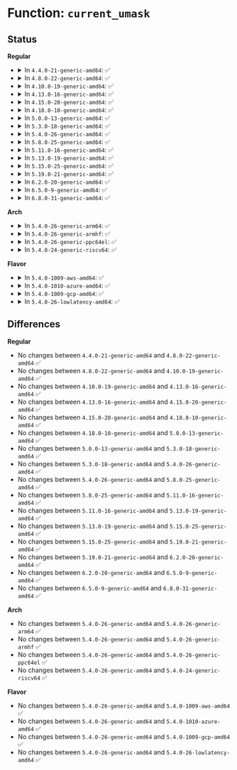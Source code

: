 # Function: <code>current_umask</code>

## Status
<b>Regular</b>
<ul>
<li>
<details>
<summary>In <code>4.4.0-21-generic-amd64</code>: ✅</summary>

```c
int current_umask()
```

```json
{
  "name": "current_umask",
  "collision_type": "Unique Global",
  "inline_type": "No",
  "funcs": [
    {
      "addr": 18446744071581209344,
      "name": "current_umask",
      "external": true,
      "loc": "fs/fs_struct.c:154",
      "file": "fs/fs_struct.c",
      "inline": "seen, unknown",
      "caller_inline": [],
      "caller_func": [
        "kernel/bpf/inode.c:bpf_obj_pin_user",
        "fs/namei.c:path_openat",
        "fs/namei.c:path_openat",
        "fs/namei.c:SyS_mknod",
        "fs/namei.c:SyS_mkdir",
        "fs/fat/inode.c:parse_options",
        "fs/fuse/dir.c:fuse_create_open",
        "fs/fuse/dir.c:fuse_create_open",
        "fs/fuse/dir.c:fuse_mkdir",
        "fs/fuse/dir.c:fuse_mkdir",
        "fs/fuse/dir.c:fuse_mknod",
        "fs/fuse/dir.c:fuse_mknod",
        "ipc/mqueue.c:do_create",
        "net/unix/af_unix.c:unix_bind"
      ]
    }
  ],
  "symbols": [
    {
      "addr": 18446744071581209344,
      "name": "current_umask",
      "section": ".text",
      "bind": "STB_GLOBAL",
      "size": 30
    }
  ]
}
```
</details>
</li>
<li>
<details>
<summary>In <code>4.8.0-22-generic-amd64</code>: ✅</summary>

```c
int current_umask()
```

```json
{
  "name": "current_umask",
  "collision_type": "Unique Global",
  "inline_type": "No",
  "funcs": [
    {
      "addr": 18446744071581374000,
      "name": "current_umask",
      "external": true,
      "loc": "fs/fs_struct.c:154",
      "file": "fs/fs_struct.c",
      "inline": "seen, unknown",
      "caller_inline": [],
      "caller_func": [
        "kernel/bpf/inode.c:bpf_obj_pin_user",
        "fs/namei.c:SyS_mkdir",
        "fs/namei.c:SyS_mknod",
        "fs/namei.c:path_openat",
        "fs/fat/inode.c:parse_options",
        "fs/fuse/dir.c:fuse_mkdir",
        "fs/fuse/dir.c:fuse_mkdir",
        "fs/fuse/dir.c:fuse_mknod",
        "fs/fuse/dir.c:fuse_mknod",
        "fs/fuse/dir.c:fuse_create_open",
        "fs/fuse/dir.c:fuse_create_open",
        "ipc/mqueue.c:do_create",
        "net/unix/af_unix.c:unix_bind"
      ]
    }
  ],
  "symbols": [
    {
      "addr": 18446744071581374000,
      "name": "current_umask",
      "section": ".text",
      "bind": "STB_GLOBAL",
      "size": 30
    }
  ]
}
```
</details>
</li>
<li>
<details>
<summary>In <code>4.10.0-19-generic-amd64</code>: ✅</summary>

```c
int current_umask()
```

```json
{
  "name": "current_umask",
  "collision_type": "Unique Global",
  "inline_type": "No",
  "funcs": [
    {
      "addr": 18446744071581451744,
      "name": "current_umask",
      "external": true,
      "loc": "fs/fs_struct.c:154",
      "file": "fs/fs_struct.c",
      "inline": "seen, unknown",
      "caller_inline": [],
      "caller_func": [
        "kernel/bpf/inode.c:bpf_obj_pin_user",
        "fs/namei.c:SyS_mkdir",
        "fs/namei.c:SyS_mknod",
        "fs/namei.c:path_openat",
        "fs/fat/inode.c:parse_options",
        "fs/fuse/dir.c:fuse_mkdir",
        "fs/fuse/dir.c:fuse_mkdir",
        "fs/fuse/dir.c:fuse_mknod",
        "fs/fuse/dir.c:fuse_mknod",
        "fs/fuse/dir.c:fuse_create_open",
        "fs/fuse/dir.c:fuse_create_open",
        "ipc/mqueue.c:do_create",
        "net/unix/af_unix.c:unix_bind"
      ]
    }
  ],
  "symbols": [
    {
      "addr": 18446744071581451744,
      "name": "current_umask",
      "section": ".text",
      "bind": "STB_GLOBAL",
      "size": 30
    }
  ]
}
```
</details>
</li>
<li>
<details>
<summary>In <code>4.13.0-16-generic-amd64</code>: ✅</summary>

```c
int current_umask()
```

```json
{
  "name": "current_umask",
  "collision_type": "Unique Global",
  "inline_type": "No",
  "funcs": [
    {
      "addr": 18446744071581506736,
      "name": "current_umask",
      "external": true,
      "loc": "fs/fs_struct.c:155",
      "file": "fs/fs_struct.c",
      "inline": "seen, unknown",
      "caller_inline": [],
      "caller_func": [
        "kernel/bpf/inode.c:bpf_obj_pin_user",
        "fs/namei.c:SyS_mkdir",
        "fs/namei.c:SyS_mknod",
        "fs/namei.c:path_openat",
        "fs/fat/inode.c:parse_options",
        "fs/fuse/dir.c:fuse_mkdir",
        "fs/fuse/dir.c:fuse_mkdir",
        "fs/fuse/dir.c:fuse_mknod",
        "fs/fuse/dir.c:fuse_mknod",
        "fs/fuse/dir.c:fuse_create_open",
        "fs/fuse/dir.c:fuse_create_open",
        "ipc/mqueue.c:do_mq_open",
        "net/unix/af_unix.c:unix_bind"
      ]
    }
  ],
  "symbols": [
    {
      "addr": 18446744071581506736,
      "name": "current_umask",
      "section": ".text",
      "bind": "STB_GLOBAL",
      "size": 30
    }
  ]
}
```
</details>
</li>
<li>
<details>
<summary>In <code>4.15.0-20-generic-amd64</code>: ✅</summary>

```c
int current_umask()
```

```json
{
  "name": "current_umask",
  "collision_type": "Unique Global",
  "inline_type": "No",
  "funcs": [
    {
      "addr": 18446744071581648880,
      "name": "current_umask",
      "external": true,
      "loc": "fs/fs_struct.c:155",
      "file": "fs/fs_struct.c",
      "inline": "seen, unknown",
      "caller_inline": [],
      "caller_func": [
        "kernel/bpf/inode.c:bpf_obj_pin_user",
        "fs/namei.c:SyS_mkdir",
        "fs/namei.c:SyS_mknod",
        "fs/namei.c:path_openat",
        "fs/fat/inode.c:parse_options",
        "fs/fuse/dir.c:fuse_mkdir",
        "fs/fuse/dir.c:fuse_mkdir",
        "fs/fuse/dir.c:fuse_mknod",
        "fs/fuse/dir.c:fuse_mknod",
        "fs/fuse/dir.c:fuse_create_open",
        "fs/fuse/dir.c:fuse_create_open",
        "ipc/mqueue.c:do_mq_open",
        "net/unix/af_unix.c:unix_bind"
      ]
    }
  ],
  "symbols": [
    {
      "addr": 18446744071581648880,
      "name": "current_umask",
      "section": ".text",
      "bind": "STB_GLOBAL",
      "size": 30
    }
  ]
}
```
</details>
</li>
<li>
<details>
<summary>In <code>4.18.0-10-generic-amd64</code>: ✅</summary>

```c
int current_umask()
```

```json
{
  "name": "current_umask",
  "collision_type": "Unique Global",
  "inline_type": "No",
  "funcs": [
    {
      "addr": 18446744071581811664,
      "name": "current_umask",
      "external": true,
      "loc": "fs/fs_struct.c:155",
      "file": "fs/fs_struct.c",
      "inline": "seen, unknown",
      "caller_inline": [],
      "caller_func": [
        "kernel/bpf/inode.c:bpf_obj_pin_user",
        "fs/namei.c:do_mkdirat",
        "fs/namei.c:lookup_open",
        "fs/fat/inode.c:parse_options",
        "fs/fuse/dir.c:fuse_mkdir",
        "fs/fuse/dir.c:fuse_mkdir",
        "fs/fuse/dir.c:fuse_mknod",
        "fs/fuse/dir.c:fuse_mknod",
        "fs/fuse/dir.c:fuse_create_open",
        "fs/fuse/dir.c:fuse_create_open",
        "ipc/mqueue.c:do_mq_open",
        "net/unix/af_unix.c:unix_bind"
      ]
    }
  ],
  "symbols": [
    {
      "addr": 18446744071581811664,
      "name": "current_umask",
      "section": ".text",
      "bind": "STB_GLOBAL",
      "size": 30
    }
  ]
}
```
</details>
</li>
<li>
<details>
<summary>In <code>5.0.0-13-generic-amd64</code>: ✅</summary>

```c
int current_umask()
```

```json
{
  "name": "current_umask",
  "collision_type": "Unique Global",
  "inline_type": "No",
  "funcs": [
    {
      "addr": 18446744071581898656,
      "name": "current_umask",
      "external": true,
      "loc": "fs/fs_struct.c:155",
      "file": "fs/fs_struct.c",
      "inline": "seen, unknown",
      "caller_inline": [],
      "caller_func": [
        "kernel/bpf/inode.c:bpf_obj_pin_user",
        "fs/namei.c:do_mkdirat",
        "fs/namei.c:path_openat",
        "fs/fat/inode.c:parse_options",
        "fs/fuse/dir.c:fuse_mkdir",
        "fs/fuse/dir.c:fuse_mkdir",
        "fs/fuse/dir.c:fuse_mknod",
        "fs/fuse/dir.c:fuse_mknod",
        "fs/fuse/dir.c:fuse_create_open",
        "fs/fuse/dir.c:fuse_create_open",
        "ipc/mqueue.c:do_mq_open",
        "net/unix/af_unix.c:unix_bind"
      ]
    }
  ],
  "symbols": [
    {
      "addr": 18446744071581898656,
      "name": "current_umask",
      "section": ".text",
      "bind": "STB_GLOBAL",
      "size": 30
    }
  ]
}
```
</details>
</li>
<li>
<details>
<summary>In <code>5.3.0-18-generic-amd64</code>: ✅</summary>

```c
int current_umask()
```

```json
{
  "name": "current_umask",
  "collision_type": "Unique Global",
  "inline_type": "No",
  "funcs": [
    {
      "addr": 18446744071582024032,
      "name": "current_umask",
      "external": true,
      "loc": "fs/fs_struct.c:156",
      "file": "fs/fs_struct.c",
      "inline": "seen, unknown",
      "caller_inline": [],
      "caller_func": [
        "kernel/bpf/inode.c:bpf_obj_pin_user",
        "fs/namei.c:do_mkdirat",
        "fs/namei.c:lookup_open",
        "fs/fat/inode.c:parse_options",
        "fs/fuse/dir.c:fuse_mkdir",
        "fs/fuse/dir.c:fuse_mkdir",
        "fs/fuse/dir.c:fuse_mknod",
        "fs/fuse/dir.c:fuse_mknod",
        "fs/fuse/dir.c:fuse_create_open",
        "fs/fuse/dir.c:fuse_create_open",
        "ipc/mqueue.c:do_mq_open",
        "net/unix/af_unix.c:unix_bind"
      ]
    }
  ],
  "symbols": [
    {
      "addr": 18446744071582024032,
      "name": "current_umask",
      "section": ".text",
      "bind": "STB_GLOBAL",
      "size": 30
    }
  ]
}
```
</details>
</li>
<li>
<details>
<summary>In <code>5.4.0-26-generic-amd64</code>: ✅</summary>

```c
int current_umask()
```

```json
{
  "name": "current_umask",
  "collision_type": "Unique Global",
  "inline_type": "No",
  "funcs": [
    {
      "addr": 18446744071582102016,
      "name": "current_umask",
      "external": true,
      "loc": "fs/fs_struct.c:156",
      "file": "fs/fs_struct.c",
      "inline": "seen, unknown",
      "caller_inline": [],
      "caller_func": [
        "kernel/bpf/inode.c:bpf_obj_pin_user",
        "fs/namei.c:do_mkdirat",
        "fs/namei.c:lookup_open",
        "fs/fat/inode.c:parse_options",
        "fs/fuse/dir.c:fuse_mkdir",
        "fs/fuse/dir.c:fuse_mkdir",
        "fs/fuse/dir.c:fuse_mknod",
        "fs/fuse/dir.c:fuse_mknod",
        "fs/fuse/dir.c:fuse_create_open",
        "fs/fuse/dir.c:fuse_create_open",
        "ipc/mqueue.c:do_mq_open",
        "net/unix/af_unix.c:unix_bind"
      ]
    }
  ],
  "symbols": [
    {
      "addr": 18446744071582102016,
      "name": "current_umask",
      "section": ".text",
      "bind": "STB_GLOBAL",
      "size": 30
    }
  ]
}
```
</details>
</li>
<li>
<details>
<summary>In <code>5.8.0-25-generic-amd64</code>: ✅</summary>

```c
int current_umask()
```

```json
{
  "name": "current_umask",
  "collision_type": "Unique Global",
  "inline_type": "No",
  "funcs": [
    {
      "addr": 18446744071582338736,
      "name": "current_umask",
      "external": true,
      "loc": "fs/fs_struct.c:156",
      "file": "fs/fs_struct.c",
      "inline": "seen, unknown",
      "caller_inline": [],
      "caller_func": [
        "kernel/bpf/inode.c:bpf_obj_pin_user",
        "fs/namei.c:do_mkdirat",
        "fs/fat/inode.c:parse_options",
        "fs/fuse/dir.c:fuse_mkdir",
        "fs/fuse/dir.c:fuse_mkdir",
        "fs/fuse/dir.c:fuse_mknod",
        "fs/fuse/dir.c:fuse_mknod",
        "fs/fuse/dir.c:fuse_create_open",
        "fs/fuse/dir.c:fuse_create_open",
        "ipc/mqueue.c:do_mq_open",
        "net/unix/af_unix.c:unix_bind"
      ]
    }
  ],
  "symbols": [
    {
      "addr": 18446744071582338736,
      "name": "current_umask",
      "section": ".text",
      "bind": "STB_GLOBAL",
      "size": 30
    }
  ]
}
```
</details>
</li>
<li>
<details>
<summary>In <code>5.11.0-16-generic-amd64</code>: ✅</summary>

```c
int current_umask()
```

```json
{
  "name": "current_umask",
  "collision_type": "Unique Global",
  "inline_type": "No",
  "funcs": [
    {
      "addr": 18446744071582390224,
      "name": "current_umask",
      "external": true,
      "loc": "fs/fs_struct.c:156",
      "file": "fs/fs_struct.c",
      "inline": "seen, unknown",
      "caller_inline": [],
      "caller_func": [
        "kernel/bpf/inode.c:bpf_obj_pin_user",
        "fs/namei.c:do_mkdirat",
        "fs/init.c:init_mkdir",
        "fs/init.c:init_mknod",
        "fs/fat/inode.c:parse_options",
        "fs/fuse/dir.c:fuse_mkdir",
        "fs/fuse/dir.c:fuse_mkdir",
        "fs/fuse/dir.c:fuse_mknod",
        "fs/fuse/dir.c:fuse_mknod",
        "fs/fuse/dir.c:fuse_create_open",
        "fs/fuse/dir.c:fuse_create_open",
        "ipc/mqueue.c:do_mq_open",
        "net/unix/af_unix.c:unix_bind"
      ]
    }
  ],
  "symbols": [
    {
      "addr": 18446744071582390224,
      "name": "current_umask",
      "section": ".text",
      "bind": "STB_GLOBAL",
      "size": 30
    }
  ]
}
```
</details>
</li>
<li>
<details>
<summary>In <code>5.13.0-19-generic-amd64</code>: ✅</summary>

```c
int current_umask()
```

```json
{
  "name": "current_umask",
  "collision_type": "Unique Global",
  "inline_type": "No",
  "funcs": [
    {
      "addr": 18446744071582417584,
      "name": "current_umask",
      "external": true,
      "loc": "fs/fs_struct.c:156",
      "file": "fs/fs_struct.c",
      "inline": "seen, unknown",
      "caller_inline": [],
      "caller_func": [
        "kernel/bpf/inode.c:bpf_obj_pin_user",
        "fs/namei.c:do_mkdirat",
        "fs/init.c:init_mkdir",
        "fs/init.c:init_mknod",
        "fs/fat/inode.c:parse_options",
        "fs/fuse/dir.c:fuse_mkdir",
        "fs/fuse/dir.c:fuse_mkdir",
        "fs/fuse/dir.c:fuse_mknod",
        "fs/fuse/dir.c:fuse_mknod",
        "fs/fuse/dir.c:fuse_create_open",
        "fs/fuse/dir.c:fuse_create_open",
        "ipc/mqueue.c:do_mq_open",
        "net/unix/af_unix.c:unix_bind"
      ]
    }
  ],
  "symbols": [
    {
      "addr": 18446744071582417584,
      "name": "current_umask",
      "section": ".text",
      "bind": "STB_GLOBAL",
      "size": 30
    }
  ]
}
```
</details>
</li>
<li>
<details>
<summary>In <code>5.15.0-25-generic-amd64</code>: ✅</summary>

```c
int current_umask()
```

```json
{
  "name": "current_umask",
  "collision_type": "Unique Global",
  "inline_type": "No",
  "funcs": [
    {
      "addr": 18446744071582740400,
      "name": "current_umask",
      "external": true,
      "loc": "fs/fs_struct.c:156",
      "file": "fs/fs_struct.c",
      "inline": "seen, unknown",
      "caller_inline": [],
      "caller_func": [
        "kernel/bpf/inode.c:bpf_obj_pin_user",
        "fs/namei.c:do_mkdirat",
        "fs/namei.c:do_mknodat",
        "fs/init.c:init_mkdir",
        "fs/init.c:init_mknod",
        "fs/fat/inode.c:parse_options",
        "fs/fuse/dir.c:fuse_mkdir",
        "fs/fuse/dir.c:fuse_mkdir",
        "fs/fuse/dir.c:fuse_mknod",
        "fs/fuse/dir.c:fuse_mknod",
        "fs/fuse/dir.c:fuse_create_open",
        "fs/fuse/dir.c:fuse_create_open",
        "ipc/mqueue.c:do_mq_open",
        "net/unix/af_unix.c:unix_bind_bsd"
      ]
    }
  ],
  "symbols": [
    {
      "addr": 18446744071582740400,
      "name": "current_umask",
      "section": ".text",
      "bind": "STB_GLOBAL",
      "size": 30
    }
  ]
}
```
</details>
</li>
<li>
<details>
<summary>In <code>5.19.0-21-generic-amd64</code>: ✅</summary>

```c
int current_umask()
```

```json
{
  "name": "current_umask",
  "collision_type": "Unique Global",
  "inline_type": "No",
  "funcs": [
    {
      "addr": 18446744071583286736,
      "name": "current_umask",
      "external": true,
      "loc": "fs/fs_struct.c:156",
      "file": "fs/fs_struct.c",
      "inline": "seen, unknown",
      "caller_inline": [],
      "caller_func": [
        "kernel/bpf/inode.c:bpf_obj_pin_user",
        "fs/namei.c:do_mkdirat",
        "fs/namei.c:do_mknodat",
        "fs/namei.c:vfs_tmpfile",
        "fs/init.c:init_mkdir",
        "fs/init.c:init_mknod",
        "fs/posix_acl.c:posix_acl_create",
        "fs/fat/inode.c:parse_options",
        "fs/fuse/dir.c:fuse_mkdir",
        "fs/fuse/dir.c:fuse_mkdir",
        "fs/fuse/dir.c:fuse_mknod",
        "fs/fuse/dir.c:fuse_mknod",
        "fs/fuse/dir.c:fuse_create_open",
        "fs/fuse/dir.c:fuse_create_open",
        "ipc/mqueue.c:do_mq_open",
        "net/unix/af_unix.c:unix_bind_bsd"
      ]
    }
  ],
  "symbols": [
    {
      "addr": 18446744071583286736,
      "name": "current_umask",
      "section": ".text",
      "bind": "STB_GLOBAL",
      "size": 34
    }
  ]
}
```
</details>
</li>
<li>
<details>
<summary>In <code>6.2.0-20-generic-amd64</code>: ✅</summary>

```c
int current_umask()
```

```json
{
  "name": "current_umask",
  "collision_type": "Unique Global",
  "inline_type": "No",
  "funcs": [
    {
      "addr": 18446744071583870144,
      "name": "current_umask",
      "external": true,
      "loc": "fs/fs_struct.c:156",
      "file": "fs/fs_struct.c",
      "inline": "seen, unknown",
      "caller_inline": [],
      "caller_func": [
        "kernel/bpf/inode.c:bpf_obj_pin_user",
        "fs/namei.c:do_mkdirat",
        "fs/namei.c:vfs_mkdir",
        "fs/namei.c:do_mknodat",
        "fs/namei.c:vfs_mknod",
        "fs/namei.c:vfs_tmpfile",
        "fs/init.c:init_mkdir",
        "fs/init.c:init_mknod",
        "fs/posix_acl.c:posix_acl_create",
        "fs/fat/inode.c:parse_options",
        "fs/fuse/dir.c:fuse_mkdir",
        "fs/fuse/dir.c:fuse_mkdir",
        "fs/fuse/dir.c:fuse_mknod",
        "fs/fuse/dir.c:fuse_mknod",
        "fs/fuse/dir.c:fuse_create_open",
        "fs/fuse/dir.c:fuse_create_open",
        "ipc/mqueue.c:do_mq_open",
        "net/unix/af_unix.c:unix_bind_bsd"
      ]
    }
  ],
  "symbols": [
    {
      "addr": 18446744071583870144,
      "name": "current_umask",
      "section": ".text",
      "bind": "STB_GLOBAL",
      "size": 34
    }
  ]
}
```
</details>
</li>
<li>
<details>
<summary>In <code>6.5.0-9-generic-amd64</code>: ✅</summary>

```c
int current_umask()
```

```json
{
  "name": "current_umask",
  "collision_type": "Unique Global",
  "inline_type": "No",
  "funcs": [
    {
      "addr": 18446744071584091904,
      "name": "current_umask",
      "external": true,
      "loc": "fs/fs_struct.c:156",
      "file": "fs/fs_struct.c",
      "inline": "seen, unknown",
      "caller_inline": [],
      "caller_func": [
        "kernel/bpf/inode.c:bpf_obj_pin_user",
        "fs/namei.c:do_mkdirat",
        "fs/namei.c:vfs_mkdir",
        "fs/namei.c:do_mknodat",
        "fs/namei.c:vfs_mknod",
        "fs/namei.c:vfs_tmpfile",
        "fs/init.c:init_mkdir",
        "fs/init.c:init_mknod",
        "fs/posix_acl.c:posix_acl_create",
        "fs/fat/inode.c:parse_options",
        "fs/fuse/dir.c:fuse_mkdir",
        "fs/fuse/dir.c:fuse_mkdir",
        "fs/fuse/dir.c:fuse_mknod",
        "fs/fuse/dir.c:fuse_mknod",
        "fs/fuse/dir.c:fuse_create_open",
        "fs/fuse/dir.c:fuse_create_open",
        "ipc/mqueue.c:do_mq_open",
        "net/unix/af_unix.c:unix_bind_bsd"
      ]
    }
  ],
  "symbols": [
    {
      "addr": 18446744071584091904,
      "name": "current_umask",
      "section": ".text",
      "bind": "STB_GLOBAL",
      "size": 34
    }
  ]
}
```
</details>
</li>
<li>
<details>
<summary>In <code>6.8.0-31-generic-amd64</code>: ✅</summary>

```c
int current_umask()
```

```json
{
  "name": "current_umask",
  "collision_type": "Unique Global",
  "inline_type": "No",
  "funcs": [
    {
      "addr": 18446744071584308000,
      "name": "current_umask",
      "external": true,
      "loc": "fs/fs_struct.c:156",
      "file": "fs/fs_struct.c",
      "inline": "seen, unknown",
      "caller_inline": [],
      "caller_func": [
        "kernel/bpf/inode.c:bpf_obj_pin_user",
        "fs/namei.c:do_mkdirat",
        "fs/namei.c:vfs_mkdir",
        "fs/namei.c:do_mknodat",
        "fs/namei.c:vfs_mknod",
        "fs/namei.c:vfs_tmpfile",
        "fs/init.c:init_mkdir",
        "fs/init.c:init_mknod",
        "fs/posix_acl.c:posix_acl_create",
        "fs/fat/inode.c:parse_options",
        "fs/fuse/dir.c:fuse_mkdir",
        "fs/fuse/dir.c:fuse_mkdir",
        "fs/fuse/dir.c:fuse_mknod",
        "fs/fuse/dir.c:fuse_mknod",
        "fs/fuse/dir.c:fuse_create_open",
        "fs/fuse/dir.c:fuse_create_open",
        "ipc/mqueue.c:do_mq_open",
        "net/unix/af_unix.c:unix_bind_bsd"
      ]
    }
  ],
  "symbols": [
    {
      "addr": 18446744071584308000,
      "name": "current_umask",
      "section": ".text",
      "bind": "STB_GLOBAL",
      "size": 34
    }
  ]
}
```
</details>
</li>
</ul>
<b>Arch</b>
<ul>
<li>
<details>
<summary>In <code>5.4.0-26-generic-arm64</code>: ✅</summary>

```c
int current_umask()
```

```json
{
  "name": "current_umask",
  "collision_type": "Unique Global",
  "inline_type": "No",
  "funcs": [
    {
      "addr": 18446603336493639040,
      "name": "current_umask",
      "external": true,
      "loc": "fs/fs_struct.c:156",
      "file": "fs/fs_struct.c",
      "inline": "seen, unknown",
      "caller_inline": [],
      "caller_func": [
        "kernel/bpf/inode.c:bpf_obj_pin_user",
        "fs/namei.c:do_mkdirat",
        "fs/namei.c:lookup_open",
        "fs/fat/inode.c:parse_options",
        "fs/fuse/dir.c:fuse_mkdir",
        "fs/fuse/dir.c:fuse_mkdir",
        "fs/fuse/dir.c:fuse_mknod",
        "fs/fuse/dir.c:fuse_mknod",
        "fs/fuse/dir.c:fuse_create_open",
        "fs/fuse/dir.c:fuse_create_open",
        "ipc/mqueue.c:do_mq_open",
        "net/unix/af_unix.c:unix_bind"
      ]
    }
  ],
  "symbols": [
    {
      "addr": 18446603336493639040,
      "name": "current_umask",
      "section": ".text",
      "bind": "STB_GLOBAL",
      "size": 36
    }
  ]
}
```
</details>
</li>
<li>
<details>
<summary>In <code>5.4.0-26-generic-armhf</code>: ✅</summary>

```c
int current_umask()
```

```json
{
  "name": "current_umask",
  "collision_type": "Unique Global",
  "inline_type": "No",
  "funcs": [
    {
      "addr": 3227177528,
      "name": "current_umask",
      "external": true,
      "loc": "fs/fs_struct.c:156",
      "file": "fs/fs_struct.c",
      "inline": "seen, unknown",
      "caller_inline": [],
      "caller_func": [
        "kernel/bpf/inode.c:bpf_obj_pin_user",
        "fs/namei.c:do_mkdirat",
        "fs/namei.c:lookup_open",
        "fs/fat/inode.c:parse_options",
        "fs/fuse/dir.c:fuse_mkdir",
        "fs/fuse/dir.c:fuse_mkdir",
        "fs/fuse/dir.c:fuse_mknod",
        "fs/fuse/dir.c:fuse_mknod",
        "fs/fuse/dir.c:fuse_create_open",
        "fs/fuse/dir.c:fuse_create_open",
        "ipc/mqueue.c:__se_sys_mq_open",
        "net/unix/af_unix.c:unix_bind"
      ]
    }
  ],
  "symbols": [
    {
      "addr": 3227177528,
      "name": "current_umask",
      "section": ".text",
      "bind": "STB_GLOBAL",
      "size": 48
    }
  ]
}
```
</details>
</li>
<li>
<details>
<summary>In <code>5.4.0-26-generic-ppc64el</code>: ✅</summary>

```c
int current_umask()
```

```json
{
  "name": "current_umask",
  "collision_type": "Unique Global",
  "inline_type": "No",
  "funcs": [
    {
      "addr": 13835058055287230608,
      "name": "current_umask",
      "external": true,
      "loc": "fs/fs_struct.c:156",
      "file": "fs/fs_struct.c",
      "inline": "seen, unknown",
      "caller_inline": [],
      "caller_func": [
        "kernel/bpf/inode.c:bpf_obj_pin_user",
        "fs/namei.c:do_mkdirat",
        "fs/namei.c:lookup_open",
        "fs/fat/inode.c:parse_options",
        "fs/fuse/dir.c:fuse_mkdir",
        "fs/fuse/dir.c:fuse_mkdir",
        "fs/fuse/dir.c:fuse_mknod",
        "fs/fuse/dir.c:fuse_mknod",
        "fs/fuse/dir.c:fuse_create_open",
        "fs/fuse/dir.c:fuse_create_open",
        "ipc/mqueue.c:do_mq_open",
        "net/unix/af_unix.c:unix_bind"
      ]
    }
  ],
  "symbols": [
    {
      "addr": 13835058055287230608,
      "name": "current_umask",
      "section": ".text",
      "bind": "STB_GLOBAL",
      "size": 24
    }
  ]
}
```
</details>
</li>
<li>
<details>
<summary>In <code>5.4.0-24-generic-riscv64</code>: ✅</summary>

```c
int current_umask()
```

```json
{
  "name": "current_umask",
  "collision_type": "Unique Global",
  "inline_type": "No",
  "funcs": [
    {
      "addr": 18446743936273275106,
      "name": "current_umask",
      "external": true,
      "loc": "fs/fs_struct.c:156",
      "file": "fs/fs_struct.c",
      "inline": "seen, unknown",
      "caller_inline": [],
      "caller_func": [
        "kernel/bpf/inode.c:bpf_obj_pin_user",
        "fs/namei.c:do_mkdirat",
        "fs/namei.c:lookup_open",
        "fs/fat/inode.c:parse_options",
        "fs/fuse/dir.c:fuse_mkdir",
        "fs/fuse/dir.c:fuse_mkdir",
        "fs/fuse/dir.c:fuse_mknod",
        "fs/fuse/dir.c:fuse_mknod",
        "fs/fuse/dir.c:fuse_create_open",
        "fs/fuse/dir.c:fuse_create_open",
        "ipc/mqueue.c:__se_sys_mq_open",
        "net/unix/af_unix.c:unix_bind"
      ]
    }
  ],
  "symbols": [
    {
      "addr": 18446743936273275106,
      "name": "current_umask",
      "section": ".text",
      "bind": "STB_GLOBAL",
      "size": 32
    }
  ]
}
```
</details>
</li>
</ul>
<b>Flavor</b>
<ul>
<li>
<details>
<summary>In <code>5.4.0-1009-aws-amd64</code>: ✅</summary>

```c
int current_umask()
```

```json
{
  "name": "current_umask",
  "collision_type": "Unique Global",
  "inline_type": "No",
  "funcs": [
    {
      "addr": 18446744071582070752,
      "name": "current_umask",
      "external": true,
      "loc": "fs/fs_struct.c:156",
      "file": "fs/fs_struct.c",
      "inline": "seen, unknown",
      "caller_inline": [],
      "caller_func": [
        "kernel/bpf/inode.c:bpf_obj_pin_user",
        "fs/namei.c:do_mkdirat",
        "fs/namei.c:lookup_open",
        "fs/fat/inode.c:parse_options",
        "fs/fuse/dir.c:fuse_mkdir",
        "fs/fuse/dir.c:fuse_mkdir",
        "fs/fuse/dir.c:fuse_mknod",
        "fs/fuse/dir.c:fuse_mknod",
        "fs/fuse/dir.c:fuse_create_open",
        "fs/fuse/dir.c:fuse_create_open",
        "ipc/mqueue.c:do_mq_open",
        "net/unix/af_unix.c:unix_bind"
      ]
    }
  ],
  "symbols": [
    {
      "addr": 18446744071582070752,
      "name": "current_umask",
      "section": ".text",
      "bind": "STB_GLOBAL",
      "size": 30
    }
  ]
}
```
</details>
</li>
<li>
<details>
<summary>In <code>5.4.0-1010-azure-amd64</code>: ✅</summary>

```c
int current_umask()
```

```json
{
  "name": "current_umask",
  "collision_type": "Unique Global",
  "inline_type": "No",
  "funcs": [
    {
      "addr": 18446744071582008304,
      "name": "current_umask",
      "external": true,
      "loc": "fs/fs_struct.c:156",
      "file": "fs/fs_struct.c",
      "inline": "seen, unknown",
      "caller_inline": [],
      "caller_func": [
        "kernel/bpf/inode.c:bpf_obj_pin_user",
        "fs/namei.c:do_mkdirat",
        "fs/namei.c:lookup_open",
        "fs/fat/inode.c:parse_options",
        "fs/fuse/dir.c:fuse_mkdir",
        "fs/fuse/dir.c:fuse_mkdir",
        "fs/fuse/dir.c:fuse_mknod",
        "fs/fuse/dir.c:fuse_mknod",
        "fs/fuse/dir.c:fuse_create_open",
        "fs/fuse/dir.c:fuse_create_open",
        "ipc/mqueue.c:do_mq_open",
        "net/unix/af_unix.c:unix_bind"
      ]
    }
  ],
  "symbols": [
    {
      "addr": 18446744071582008304,
      "name": "current_umask",
      "section": ".text",
      "bind": "STB_GLOBAL",
      "size": 30
    }
  ]
}
```
</details>
</li>
<li>
<details>
<summary>In <code>5.4.0-1009-gcp-amd64</code>: ✅</summary>

```c
int current_umask()
```

```json
{
  "name": "current_umask",
  "collision_type": "Unique Global",
  "inline_type": "No",
  "funcs": [
    {
      "addr": 18446744071582062032,
      "name": "current_umask",
      "external": true,
      "loc": "fs/fs_struct.c:156",
      "file": "fs/fs_struct.c",
      "inline": "seen, unknown",
      "caller_inline": [],
      "caller_func": [
        "kernel/bpf/inode.c:bpf_obj_pin_user",
        "fs/namei.c:do_mkdirat",
        "fs/namei.c:lookup_open",
        "fs/fat/inode.c:parse_options",
        "fs/fuse/dir.c:fuse_mkdir",
        "fs/fuse/dir.c:fuse_mkdir",
        "fs/fuse/dir.c:fuse_mknod",
        "fs/fuse/dir.c:fuse_mknod",
        "fs/fuse/dir.c:fuse_create_open",
        "fs/fuse/dir.c:fuse_create_open",
        "ipc/mqueue.c:do_mq_open",
        "net/unix/af_unix.c:unix_bind"
      ]
    }
  ],
  "symbols": [
    {
      "addr": 18446744071582062032,
      "name": "current_umask",
      "section": ".text",
      "bind": "STB_GLOBAL",
      "size": 30
    }
  ]
}
```
</details>
</li>
<li>
<details>
<summary>In <code>5.4.0-26-lowlatency-amd64</code>: ✅</summary>

```c
int current_umask()
```

```json
{
  "name": "current_umask",
  "collision_type": "Unique Global",
  "inline_type": "No",
  "funcs": [
    {
      "addr": 18446744071582133792,
      "name": "current_umask",
      "external": true,
      "loc": "fs/fs_struct.c:156",
      "file": "fs/fs_struct.c",
      "inline": "seen, unknown",
      "caller_inline": [],
      "caller_func": [
        "kernel/bpf/inode.c:bpf_obj_pin_user",
        "fs/namei.c:do_mkdirat",
        "fs/namei.c:lookup_open",
        "fs/fat/inode.c:parse_options",
        "fs/fuse/dir.c:fuse_mkdir",
        "fs/fuse/dir.c:fuse_mkdir",
        "fs/fuse/dir.c:fuse_mknod",
        "fs/fuse/dir.c:fuse_mknod",
        "fs/fuse/dir.c:fuse_create_open",
        "fs/fuse/dir.c:fuse_create_open",
        "ipc/mqueue.c:do_mq_open",
        "net/unix/af_unix.c:unix_bind"
      ]
    }
  ],
  "symbols": [
    {
      "addr": 18446744071582133792,
      "name": "current_umask",
      "section": ".text",
      "bind": "STB_GLOBAL",
      "size": 30
    }
  ]
}
```
</details>
</li>
</ul>

## Differences
<b>Regular</b>
<ul>
<li>
No changes between <code>4.4.0-21-generic-amd64</code> and <code>4.8.0-22-generic-amd64</code> ✅
</li>
<li>
No changes between <code>4.8.0-22-generic-amd64</code> and <code>4.10.0-19-generic-amd64</code> ✅
</li>
<li>
No changes between <code>4.10.0-19-generic-amd64</code> and <code>4.13.0-16-generic-amd64</code> ✅
</li>
<li>
No changes between <code>4.13.0-16-generic-amd64</code> and <code>4.15.0-20-generic-amd64</code> ✅
</li>
<li>
No changes between <code>4.15.0-20-generic-amd64</code> and <code>4.18.0-10-generic-amd64</code> ✅
</li>
<li>
No changes between <code>4.18.0-10-generic-amd64</code> and <code>5.0.0-13-generic-amd64</code> ✅
</li>
<li>
No changes between <code>5.0.0-13-generic-amd64</code> and <code>5.3.0-18-generic-amd64</code> ✅
</li>
<li>
No changes between <code>5.3.0-18-generic-amd64</code> and <code>5.4.0-26-generic-amd64</code> ✅
</li>
<li>
No changes between <code>5.4.0-26-generic-amd64</code> and <code>5.8.0-25-generic-amd64</code> ✅
</li>
<li>
No changes between <code>5.8.0-25-generic-amd64</code> and <code>5.11.0-16-generic-amd64</code> ✅
</li>
<li>
No changes between <code>5.11.0-16-generic-amd64</code> and <code>5.13.0-19-generic-amd64</code> ✅
</li>
<li>
No changes between <code>5.13.0-19-generic-amd64</code> and <code>5.15.0-25-generic-amd64</code> ✅
</li>
<li>
No changes between <code>5.15.0-25-generic-amd64</code> and <code>5.19.0-21-generic-amd64</code> ✅
</li>
<li>
No changes between <code>5.19.0-21-generic-amd64</code> and <code>6.2.0-20-generic-amd64</code> ✅
</li>
<li>
No changes between <code>6.2.0-20-generic-amd64</code> and <code>6.5.0-9-generic-amd64</code> ✅
</li>
<li>
No changes between <code>6.5.0-9-generic-amd64</code> and <code>6.8.0-31-generic-amd64</code> ✅
</li>
</ul>
<b>Arch</b>
<ul>
<li>
No changes between <code>5.4.0-26-generic-amd64</code> and <code>5.4.0-26-generic-arm64</code> ✅
</li>
<li>
No changes between <code>5.4.0-26-generic-amd64</code> and <code>5.4.0-26-generic-armhf</code> ✅
</li>
<li>
No changes between <code>5.4.0-26-generic-amd64</code> and <code>5.4.0-26-generic-ppc64el</code> ✅
</li>
<li>
No changes between <code>5.4.0-26-generic-amd64</code> and <code>5.4.0-24-generic-riscv64</code> ✅
</li>
</ul>
<b>Flavor</b>
<ul>
<li>
No changes between <code>5.4.0-26-generic-amd64</code> and <code>5.4.0-1009-aws-amd64</code> ✅
</li>
<li>
No changes between <code>5.4.0-26-generic-amd64</code> and <code>5.4.0-1010-azure-amd64</code> ✅
</li>
<li>
No changes between <code>5.4.0-26-generic-amd64</code> and <code>5.4.0-1009-gcp-amd64</code> ✅
</li>
<li>
No changes between <code>5.4.0-26-generic-amd64</code> and <code>5.4.0-26-lowlatency-amd64</code> ✅
</li>
</ul>

